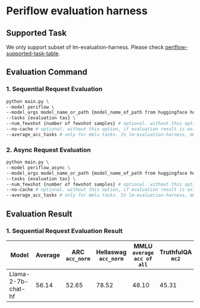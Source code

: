 # Periflow evaluation harness

## Supported Task
We only support subset of lm-evaluation-harness. Please check [periflow-supported-task-table](periflow_supported_task_table.md).

## Evaluation Command

### 1. Sequential Request Evaluation
```bash
python main.py \
--model periflow \
--model_args model_name_or_path {model_name_of_path from huggingface hub},req_url={engine request url} \
--tasks {evaluation tas} \
--num_fewshot {number of fewshot samples} # optional. without this option, num_fewshot=0
--no-cache # optional. without this option, if evaluation result is existing, then skip the evaluation process, return cached results.
--average_acc_tasks # only for mmlu tasks. In lm-evaluation-harness, mmlu dataset contains a lots of seperated datasets. Using this option, the average acc of all seperated datsets is added in result table.
```


### 2. Async Request Evaluation
```bash
python main.py \
--model periflow_async \
--model_args model_name_or_path {model_name_of_path from huggingface hub},req_url={engine request url} \
--tasks {evaluation tas} \
--num_fewshot {number of fewshot samples} # optional. without this option, num_fewshot=0
--no-cache # optional. without this option, if evaluation result is existing, then skip the evaluation process, return cached results.
--average_acc_tasks # only for mmlu tasks. In lm-evaluation-harness, mmlu dataset contains a lots of seperated datasets. Using this option, the average acc of all seperated datsets is added in result table.
```

## Evaluation Result 
### 1. Sequential Request Evaluation Result
|Model|Average|ARC `acc_norm`|Hellaswag `acc_norm`|MMLU `average acc of all`|TruthfulQA `mc2`|
|---|---|---|---|---|---|
|Llama-2-7b-chat-hf|56.14|52.65|78.52|48.10|45.31|
